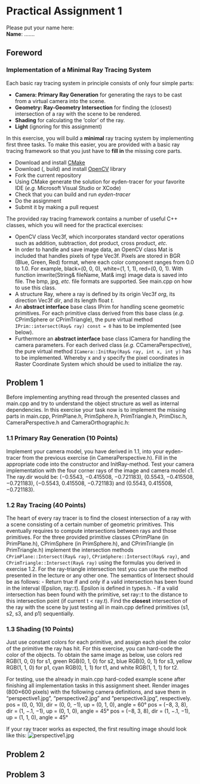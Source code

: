 # Practical Assignment 1
Please put your name here:  
**Name**: .......
## Foreword
### Implementation of a Minimal Ray Tracing System

Each basic ray tracing system in principle consists of only four simple parts:
- **Camera: Primary Ray Generation** for generating the rays to be cast from a virtual camera into the scene.
- **Geometry: Ray-Geometry Intersection** for finding the (closest) intersection of a ray with the scene to be rendered.
- **Shading** for calculating the ’color’ of the ray.
- **Light** (ignoring for this assignment)

In this exercise, you will build a __minimal__ ray tracing system by implementing first three tasks. To make this easier, you are provided with a basic ray tracing framework so that you just have to __fill in__ the missing core parts.
- Download and install [CMake](https://cmake.org)
- Download (, build) and install [OpenCV](https://opencv.org) library
- Fork the current repository
- Using CMake generate the solution for eyden-tracer for your favorite IDE (_e.g._ Microsoft Visual Studio or XCode)
- Check that you can build and run _eyden-tracer_
- Do the assignment
- Submit it by making a pull request

The provided ray tracing framework contains a number of useful C++ classes, which you will need for the practical exercises:
- OpenCV class Vec3f, which incorporates standard vector operations such as addition, subtraction, dot product, cross product, _etc._
- In order to handle and save image data, an OpenCV class Mat is included that handles pixels of type Vec3f. Pixels are stored in BGR (Blue, Green, Red) format, where each color component ranges from 0.0 to 1.0. For example, black=(0, 0, 0), white=(1, 1, 1), red=(0, 0, 1). With function imwrite(String& fileName, Mat& img) image data is saved into file. The bmp, jpg, _etc._ file formats are supported. See main.cpp on how to use this class.
- A structure Ray, where a ray is defined by its origin Vec3f _org_, its direction Vec3f _dir_, and its length float _t_.
- An __abstract interface__ base class IPrim for handling scene geometric primitives. For each primitive class derived from this base class (_e.g._ CPrimSphere or CPrimTriangle), the pure virtual method ```IPrim::intersect(Ray& ray) const = 0``` has to be implemented (see below).
- Furthermore an __abstract interface__ base class ICamera for handling the camera parameters. For each derived class (_e.g._ CCameraPerspective), the pure virtual method ```ICamera::InitRay(Ray& ray, int x, int y)``` has to be implemented. Whereby x and y specify the pixel coordinates in Raster Coordinate System which should be used to initialize the ray.

## Problem 1
Before implementing anything read through the presented classes and main.cpp and try to understand the object structure as well as internal dependencies. In this exercise your task now is to implement the missing parts in main.cpp, PrimPlane.h, PrimSphere.h, PrimTriangle.h, PrimDisc.h, CameraPerspective.h and CameraOrthographic.h: 
### 1.1 Primary Ray Generation (10 Points)
Implement your camera model, you have derived in 1.1, into your eyden-tracer from the previous exercise (in CameraPerspective.h). Fill in the appropriate code into the constructor and InitRay-method. Test your camera implementation with the four corner rays of the image and camera model c1. The ray.dir would be: (−0.5543, −0.415508, −0.721183), (0.5543, −0.415508, −0.721183), (−0.5543, 0.415508, −0.721183) and (0.5543, 0.415508, −0.721183).
### 1.2 Ray Tracing (40 Points)
The heart of every ray tracer is to find the closest intersection of a ray with a scene consisting of a certain number of geometric primitives. This eventually requires to compute intersections between rays and those primitives. For the three provided primitive classes CPrimPlane (in PrimPlane.h), CPrimSphere (in PrimSphere.h), and CPrimTriangle (in PrimTriangle.h) implement the intersection methods ```CPrimPlane::Intersect(Ray& ray)```, ```CPrimSphere::Intersect(Ray& ray)```, and ```CPrimTriangle::Intersect(Ray& ray)``` using the formulas you derived in exercise 1.2. For the ray-triangle intersection test you can use the method presented in the lecture or any other one. The semantics of Intersect should be as follows:
    - Return true if and only if a valid intersection has been found in the interval (Epsilon, ray::t). Epsilon is defined in types.h.
    - If a valid intersection has been found with the primitive, set ray::t to the distance to this intersection point (if current t < ray.t).
Find the __closest__ intersection of the ray with the scene by just testing all in main.cpp defined primitives (s1, s2, s3, and p1) sequentially.
### 1.3 Shading (10 Points)
Just use constant colors for each primitive, and assign each pixel the color of the primitive the ray has hit. For this exercise, you can hard-code the color of the objects. To obtain the same image as below, use colors red RGB(1, 0, 0) for s1, green RGB(0, 1, 0) for s2, blue RGB(0, 0, 1) for s3, yellow RGB(1, 1, 0) for p1, cyan RGB(0, 1, 1) for t1, and white RGB(1, 1, 1) for t2.

For testing, use the already in main.cpp hard-coded example scene after finishing all implementation tasks in this assignment sheet. Render images (800×600 pixels) with the following camera definitions, and save them in “perspective1.jpg”, “perspective2.jpg” and ”perspective3.jpg”, respectively.
pos = (0, 0, 10), dir = (0, 0, −1), up = (0, 1, 0), angle = 60°
pos = (−8, 3, 8), dir = (1, −.1, −1), up = (0, 1, 0), angle = 45°
pos = (−8, 3, 8), dir = (1, −.1, −1), up = (1, 1, 0), angle = 45°

If your ray tracer works as expected, the first resulting image should look like this:
![perspective1.jpg](https://github.com/Jacobs-University/eyden-tracer-01/blob/master/doc/perspective1.jpg)

## Problem 2


## Problem 3
